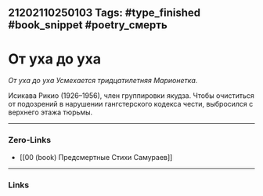 21202110250103
Tags: #type_finished #book_snippet #poetry_смерть
---
# От уха до уха

*От уха до уха
Усмехается тридцатилетняя
Марионетка.*

Исикава Рикио (1926–1956), член группировки якудза. Чтобы очиститься от подозрений в нарушении гангстерского кодекса чести, выбросился с верхнего этажа тюрьмы. 

---
### Zero-Links
- [[00 (book) Предсмертные Стихи Самураев]]
---
### Links
